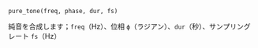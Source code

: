 ```
pure_tone(freq, phase, dur, fs)
```

純音を合成します；`freq`（Hz）、位相 `ϕ`（ラジアン）、`dur`（秒）、サンプリングレート `fs`（Hz）
